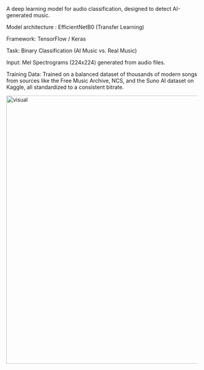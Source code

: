 A deep learning model for audio classification, designed to detect AI-generated music.

Model architecture : EfficientNetB0 (Transfer Learning)

Framework: TensorFlow / Keras

Task: Binary Classification (AI Music vs. Real Music)

Input: Mel Spectrograms (224x224) generated from audio files.

Training Data: Trained on a balanced dataset of thousands of modern songs from sources like the Free Music Archive, NCS, and the Suno AI dataset on Kaggle, all standardized to a consistent bitrate.


<img width="507" height="705" alt="visual" src="https://github.com/user-attachments/assets/86e70bce-2955-424d-b552-f56c647b1747" />

